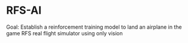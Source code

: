 # RFS-AI
Goal: Establish a reinforcement training model to land an airplane in the game RFS real flight simulator using only vision
